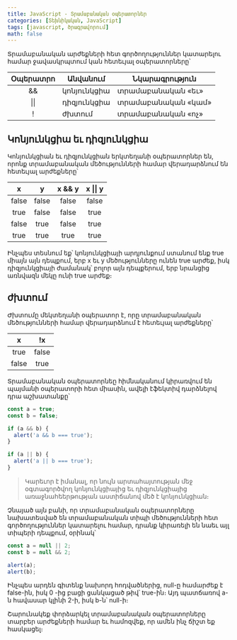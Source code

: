 ```yaml
---
title: JavaScript - Տրամաբանական օպերատորներ
categories: [Տեխնիկական, JavaScript]
tags: [javascript, ծրագրավորում]
math: false
---
```


Տրամաբանական արժեքների հետ գործողություններ կատարելու համար ջավասկրպտում կան հետեւյալ օպերատորները՝

| Օպերատրո | Անվանում    | Նկարագրություն     |
| :------: | ----------- | ------------------ |
|    &&    | կոնյունկցիա | տրամաբանական «եւ»  |
|   \|\|   | դիզյունկցիա | տրամաբանական «կամ» |
|    !     | ժխտում      | տրամաբանական «ոչ»  |

## Կոնյունկցիա եւ դիզյունկցիա

Կոնյունկցիան եւ դիզյունկցիան երկտեղանի օպերատորներ են, որոնք տրամաբանական մեծությունների համար վերադարձնում են հետեւյալ արժեքները՝

|   x   |   y   | x && y | x \|\| y |
| :---: | :---: | :----: | :------: |
| false | false | false  |  false   |
| true  | false | false  |   true   |
| false | true  | false  |   true   |
| true  | true  |  true  |   true   |

Ինչպես տեսնում եք՝ կոնյունկցիայի արդյունքում ստանում ենք true միայն այն դեպքում, երբ x եւ y մեծությունները ունեն true արժեք, իսկ դիզյունկցիայի ժամանակ՝ բոլոր այն դեպքերում, երբ նրանցից առնվազն մեկը ունի true արժեք։

## ժխտում

Ժխտումը մեկտեղանի օպերատոր է, որը տրամաբանական մեծությունների համար վերադարձնում է հետեւյալ արժեքները՝

|   x   |  !x   |
| :---: | :---: |
| true  | false |
| false | true  |

Տրամաբանական օպերատորնեը հիմնականում կիրառվում են պայմանի օպերատորի հետ միասին, ավելի էֆեկտիվ դարձնելով դրա աշխատանքը՝

```js
const a = true;
const b = false;

if (a && b) {
  alert('a && b === true');
}

if (a || b) {
  alert('a || b === true');
}
```

> Կարեւոր է իմանալ, որ նույն արտահայտության մեջ օգտագործվող կոնյունկցիայից եւ դիզյունկցիայից առաջնահեերթության աստիճանով մեծ է կոնյունկցիան։

Չնայած այն բանի, որ տրամաբանական օպերատորները նախատեսված են տրամաբանական տիպի մեծությունների հետ գործողություններ կատարելու համար, դրանք կիրառելի են նաեւ այլ տիպերի դեպքում, օրինակ՝

```js
const a = null || 2;
const b = null && 2;

alert(a);
alert(b);
```

Ինչպես արդեն գիտենք նախորդ հոդվածներից, null-ը համարժեք է false-ին, իսկ 0 -ից բացի ցանկացած թիվ՝ true-ին։ Այդ պատճառով a-ն հավասար կլինի 2-ի, իսկ b-ն՝ null-ի։

Շարունակեք փորձարկել տրամաբանական օպերատորները տարբեր արժեքների համար եւ համոզվեք, որ ամեն ինչ ճիշտ եք հասկացել։
